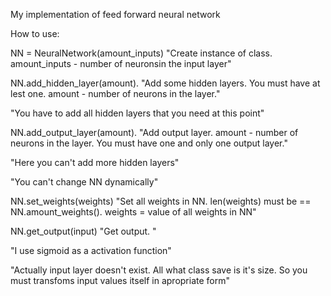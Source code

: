 


My implementation of feed forward neural network

How to use:

NN = NeuralNetwork(amount_inputs) "Create instance of class. amount_inputs - number of neuronsin the input layer"

NN.add_hidden_layer(amount). "Add some hidden layers. You must have at lest one. amount - number of neurons in the layer."

"You have to add all hidden layers that you need at this point"

NN.add_output_layer(amount). "Add output layer. amount - number of neurons in the layer. You must have one and only one output layer."

"Here you can't add more hidden layers"

"You can't change NN dynamically"

NN.set_weights(weights) "Set all weights in NN. len(weights) must be == NN.amount_weights(). weights = value of all weights in NN"

NN.get_output(input) "Get output. "

"I use sigmoid as a activation function"

"Actually input layer doesn't exist. All what class save is it's size. So you must transfoms input values itself in apropriate form"
